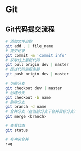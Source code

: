 # Git

## Git代码提交流程

```bash
# 添加文件追踪
git add . | file_name
# 提交记录
git commit -m 'commit info'
# 获取线上最新代码
git pull origin dev | master
# 推送代码到服务器
git push origin dev | master
```

```bash
# 切换分支
git checkout dev | master
# 创建分支
git checkout -b name
# 删除分支
git branch -d name
# 合并分支（在当前分支下合并目标分支）
git merge <branch>
```

```bash
# 查看状态
git status
```

```bash
# 有冲突合并
:wq
```

